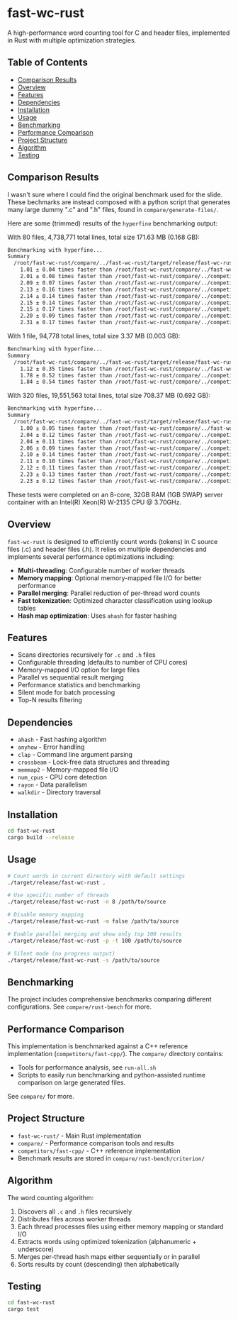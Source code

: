 # fast-wc-rust

A high-performance word counting tool for C and header files, implemented in Rust with multiple optimization strategies.

## Table of Contents

- [Comparison Results](#comparison-results)
- [Overview](#overview)
- [Features](#features)
- [Dependencies](#dependencies)
- [Installation](#installation)
- [Usage](#usage)
- [Benchmarking](#benchmarking)
- [Performance Comparison](#performance-comparison)
- [Project Structure](#project-structure)
- [Algorithm](#algorithm)
- [Testing](#testing)

## Comparison Results

I wasn't sure where I could find the original benchmark used for the slide. These bechmarks are instead composed with a python script that generates many large dummy ".c" and ".h" files, found in `compare/generate-files/`.

Here are some (trimmed) results of the `hyperfine` benchmarking output:

With 80 files, 4,738,771 total lines, total size 171.63 MB (0.168 GB):
```bash
Benchmarking with hyperfine...
Summary
  /root/fast-wc-rust/compare/../fast-wc-rust/target/release/fast-wc-rust --threads 8 -p --silent ./generated_input/ ran
    1.01 ± 0.04 times faster than /root/fast-wc-rust/compare/../fast-wc-rust/target/release/fast-wc-rust --threads 8 --silent ./generated_input/
    2.01 ± 0.08 times faster than /root/fast-wc-rust/compare/../competitors/fast-cpp/fast-wc -n8 -b4 -s ./generated_input/
    2.09 ± 0.07 times faster than /root/fast-wc-rust/compare/../competitors/fast-cpp/fast-wc -n8 -b2 -p -s ./generated_input/
    2.13 ± 0.16 times faster than /root/fast-wc-rust/compare/../competitors/fast-cpp/fast-wc -n8 -b8 -s ./generated_input/
    2.14 ± 0.14 times faster than /root/fast-wc-rust/compare/../competitors/fast-cpp/fast-wc -n8 -b4 -p -s ./generated_input/
    2.15 ± 0.14 times faster than /root/fast-wc-rust/compare/../competitors/fast-cpp/fast-wc -n8 -b2 -s ./generated_input/
    2.15 ± 0.17 times faster than /root/fast-wc-rust/compare/../competitors/fast-cpp/fast-wc -n8 -b8 -p -s ./generated_input/
    2.20 ± 0.09 times faster than /root/fast-wc-rust/compare/../competitors/fast-cpp/fast-wc -n8 -b1 -s ./generated_input/
    2.31 ± 0.17 times faster than /root/fast-wc-rust/compare/../competitors/fast-cpp/fast-wc -n8 -b1 -p -s ./generated_input/
```

With 1 file, 94,778 total lines, total size 3.37 MB (0.003 GB):
```bash
Benchmarking with hyperfine...
Summary
  /root/fast-wc-rust/compare/../fast-wc-rust/target/release/fast-wc-rust --threads 8  --silent ./generated_input/ ran
    1.12 ± 0.35 times faster than /root/fast-wc-rust/compare/../fast-wc-rust/target/release/fast-wc-rust --threads 8 -p --silent ./generated_input/
    1.78 ± 0.52 times faster than /root/fast-wc-rust/compare/../competitors/fast-cpp/fast-wc -n8  -s ./generated_input/
    1.84 ± 0.54 times faster than /root/fast-wc-rust/compare/../competitors/fast-cpp/fast-wc -n8 -p -s ./generated_input/
```

With 320 files, 19,551,563 total lines, total size 708.37 MB (0.692 GB):
```bash
Benchmarking with hyperfine...
Summary
  /root/fast-wc-rust/compare/../fast-wc-rust/target/release/fast-wc-rust --threads 8 -p --silent ./generated_input/ ran
    1.00 ± 0.05 times faster than /root/fast-wc-rust/compare/../fast-wc-rust/target/release/fast-wc-rust --threads 8 --silent ./generated_input/
    2.04 ± 0.12 times faster than /root/fast-wc-rust/compare/../competitors/fast-cpp/fast-wc -n8 -b8 -s ./generated_input/
    2.04 ± 0.11 times faster than /root/fast-wc-rust/compare/../competitors/fast-cpp/fast-wc -n8 -b8 -p -s ./generated_input/
    2.06 ± 0.09 times faster than /root/fast-wc-rust/compare/../competitors/fast-cpp/fast-wc -n8 -b4 -p -s ./generated_input/
    2.10 ± 0.14 times faster than /root/fast-wc-rust/compare/../competitors/fast-cpp/fast-wc -n8 -b4 -s ./generated_input/
    2.11 ± 0.10 times faster than /root/fast-wc-rust/compare/../competitors/fast-cpp/fast-wc -n8 -b2 -p -s ./generated_input/
    2.12 ± 0.11 times faster than /root/fast-wc-rust/compare/../competitors/fast-cpp/fast-wc -n8 -b2 -s ./generated_input/
    2.23 ± 0.13 times faster than /root/fast-wc-rust/compare/../competitors/fast-cpp/fast-wc -n8 -b1 -s ./generated_input/
    2.23 ± 0.12 times faster than /root/fast-wc-rust/compare/../competitors/fast-cpp/fast-wc -n8 -b1 -p -s ./generated_input/
```

These tests were completed on an 8-core, 32GB RAM (1GB SWAP) server container with an Intel(R) Xeon(R) W-2135 CPU @ 3.70GHz.

## Overview

`fast-wc-rust` is designed to efficiently count words (tokens) in C source files (.c) and header files (.h). It relies on multiple dependencies and implements several performance optimizations including:

- **Multi-threading**: Configurable number of worker threads
- **Memory mapping**: Optional memory-mapped file I/O for better performance
- **Parallel merging**: Parallel reduction of per-thread word counts
- **Fast tokenization**: Optimized character classification using lookup tables
- **Hash map optimization**: Uses `ahash` for faster hashing

## Features

- Scans directories recursively for `.c` and `.h` files
- Configurable threading (defaults to number of CPU cores)
- Memory-mapped I/O option for large files
- Parallel vs sequential result merging
- Performance statistics and benchmarking
- Silent mode for batch processing
- Top-N results filtering

## Dependencies

- `ahash` - Fast hashing algorithm
- `anyhow` - Error handling
- `clap` - Command line argument parsing
- `crossbeam` - Lock-free data structures and threading
- `memmap2` - Memory-mapped file I/O
- `num_cpus` - CPU core detection
- `rayon` - Data parallelism
- `walkdir` - Directory traversal

## Installation

```bash
cd fast-wc-rust
cargo build --release
```

## Usage

```bash
# Count words in current directory with default settings
./target/release/fast-wc-rust .

# Use specific number of threads
./target/release/fast-wc-rust -n 8 /path/to/source

# Disable memory mapping
./target/release/fast-wc-rust -m false /path/to/source

# Enable parallel merging and show only top 100 results
./target/release/fast-wc-rust -p -t 100 /path/to/source

# Silent mode (no progress output)
./target/release/fast-wc-rust -s /path/to/source
```

## Benchmarking

The project includes comprehensive benchmarks comparing different configurations. See `compare/rust-bench` for more.

## Performance Comparison

This implementation is benchmarked against a C++ reference implementation (`competitors/fast-cpp/`). The `compare/` directory contains:

- Tools for performance analysis, see `run-all.sh`
- Scripts to easily run benchmarking and python-assisted runtime comparison on large generated files.

See `compare/` for more.

## Project Structure

- `fast-wc-rust/` - Main Rust implementation
- `compare/` - Performance comparison tools and results
- `competitors/fast-cpp/` - C++ reference implementation
- Benchmark results are stored in `compare/rust-bench/criterion/`

## Algorithm

The word counting algorithm:

1. Discovers all `.c` and `.h` files recursively
2. Distributes files across worker threads
3. Each thread processes files using either memory mapping or standard I/O
4. Extracts words using optimized tokenization (alphanumeric + underscore)
5. Merges per-thread hash maps either sequentially or in parallel
6. Sorts results by count (descending) then alphabetically

## Testing

```bash
cd fast-wc-rust
cargo test
```

